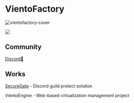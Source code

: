 # VientoFactory

![vientofactory-cover](https://github.com/vientofactory/.github/assets/107330816/599f75af-5c82-42d6-b89a-44af38ded629)

<img src="https://count.getloli.com/get/@vientofactory?theme=gelbooru"/>

## Community
[Discord💬](https://securegate.gg/official)

## Works
[SecureGate](https://github.com/vientofactory/SecureGate-Lite) - Discord guild protect solution

VientoEngine - Web-based virtualization management project
